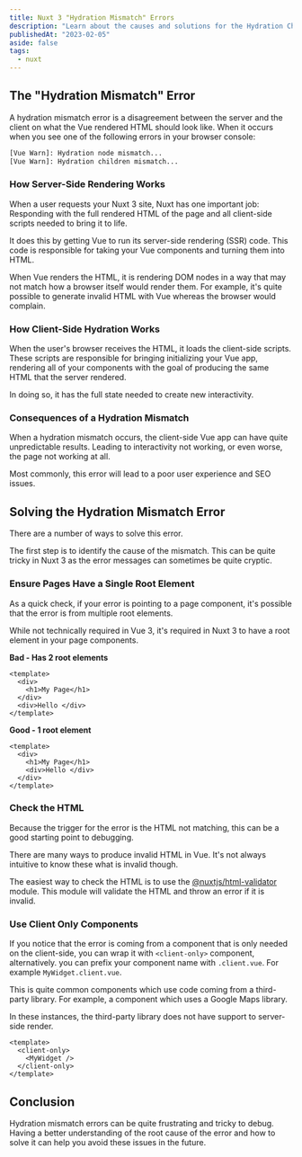 ```yaml
---
title: Nuxt 3 "Hydration Mismatch" Errors 
description: "Learn about the causes and solutions for the Hydration Children Mismatch error in Nuxt 3, including the use of client-only components, the <client-only> component, and the @nuxtjs/html-validator module."
publishedAt: "2023-02-05"
aside: false
tags:
  - nuxt
---
```


## The "Hydration Mismatch" Error

A hydration mismatch error is a disagreement between the server and the client on what the Vue rendered HTML should look like. When it
occurs when you see one of the following errors in your browser console:

```bash
[Vue Warn]: Hydration node mismatch...
[Vue Warn]: Hydration children mismatch...
```

### How Server-Side Rendering Works

When a user requests your Nuxt 3 site, Nuxt has one important job: Responding with the full rendered HTML of the page and all client-side scripts needed to bring it to life.

It does this by getting Vue to run its server-side rendering (SSR) code. This code is responsible for taking your Vue components and turning them into HTML.

When Vue renders the HTML, it is rendering DOM nodes in a way that may not match how a browser itself would render them. For example, it's quite possible to generate invalid HTML
with Vue whereas the browser would complain.

### How Client-Side Hydration Works

When the user's browser receives the HTML, it loads the client-side scripts. These scripts are responsible for bringing initializing your Vue app,
rendering all of your components with the goal of producing the same HTML that the server rendered.

In doing so, it has the full state needed to create new interactivity.

### Consequences of a Hydration Mismatch

When a hydration mismatch occurs, the client-side Vue app can have quite unpredictable results. Leading to interactivity not working,
or even worse, the page not working at all.

Most commonly, this error will lead to a poor user experience and SEO issues.

## Solving the Hydration Mismatch Error

There are a number of ways to solve this error.

The first step is to identify the cause of the mismatch. This can be quite tricky in Nuxt 3 as the error messages can sometimes
be quite cryptic.

### Ensure Pages Have a Single Root Element

As a quick check, if your error is pointing to a page component, it's possible that the error is from multiple root elements.

While not technically required in Vue 3, it's required in Nuxt 3 to have a root element in your page components. 

**Bad - Has 2 root elements**

```vue
<template>
  <div>
    <h1>My Page</h1>
  </div>
  <div>Hello </div>
</template>
```

**Good - 1 root element**

```vue
<template>
  <div>
    <h1>My Page</h1>
    <div>Hello </div>
  </div>
</template>
```

### Check the HTML

Because the trigger for the error is the HTML not matching, this can be a good starting point to debugging.

There are many ways to produce invalid HTML in Vue. It's not always intuitive to know these what is invalid though.

The easiest way to check the HTML is to use the [@nuxtjs/html-validator](https://html-validator.nuxtjs.org/) module. This module will validate the HTML and
throw an error if it is invalid.

### Use Client Only Components

If you notice that the error is coming from a component that is only needed on the client-side, you can wrap it with `<client-only>` component, alternatively.
you can prefix your component name with `.client.vue`. For example `MyWidget.client.vue`.

This is quite common components which use code coming from a third-party library. For example, a component which uses a Google Maps library.

In these instances, the third-party library does not have support to server-side render.

```vue
<template>
  <client-only>
    <MyWidget />
  </client-only>
</template>
```

## Conclusion

Hydration mismatch errors can be quite frustrating and tricky to debug. Having a better understanding of the root cause of the error
and how to solve it can help you avoid these issues in the future.
